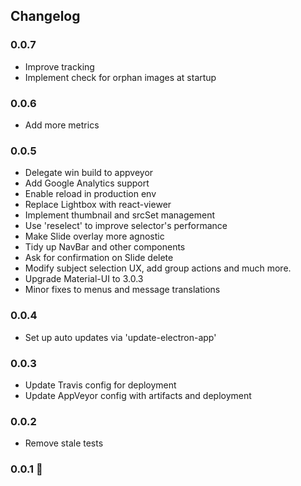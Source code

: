 ## Changelog

### 0.0.7
- Improve tracking
- Implement check for orphan images at startup

### 0.0.6
- Add more metrics

### 0.0.5
- Delegate win build to appveyor
- Add Google Analytics support
- Enable reload in production env
- Replace Lightbox with react-viewer
- Implement thumbnail and srcSet management
- Use 'reselect' to improve selector's performance
- Make Slide overlay more agnostic
- Tidy up NavBar and other components
- Ask for confirmation on Slide delete
- Modify subject selection UX, add group actions and much more.
- Upgrade Material-UI to 3.0.3
- Minor fixes to menus and message translations

### 0.0.4
- Set up auto updates via 'update-electron-app'

### 0.0.3
- Update Travis config for deployment
- Update AppVeyor config with artifacts and deployment

### 0.0.2
- Remove stale tests

### 0.0.1 :rocket:
